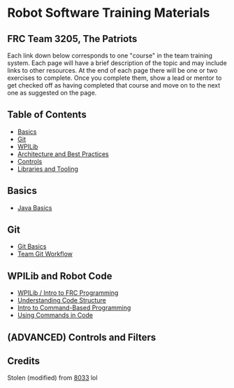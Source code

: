 # Robot Software Training Materials

## FRC Team 3205, The Patriots

Each link down below corresponds to one "course" in the team training system.
Each page will have a brief description of the topic and may include links to other resources.
At the end of each page there will be one or two exercises to complete.
Once you complete them, show a lead or mentor to get checked off as having completed that course and move on to the next one as suggested on the page.

## Table of Contents

- [Basics](#basics)
- [Git](#git)
- [WPILib](#wpilib)
- [Architecture and Best Practices](#architecture-and-best-practices)
- [Controls](#controls)
- [Libraries and Tooling](#libraries-and-tooling)

## Basics

- [Java Basics](Basics/Java.md)

## Git

- [Git Basics](Basics/BasicGit.md)
- [Team Git Workflow](Basics/GitWorkflow.md)

## WPILib and Robot Code

- [WPILib / Intro to FRC Programming](WPILibBasics/GettingStarted.md)
- [Understanding Code Structure](WPILibBasics/CodeStructure.md)
- [Intro to Command-Based Programming](WPILibBasics/CommandBasedIntro.md)
- [Using Commands in Code](WPILibBasics/UsingCommands.md)

## (ADVANCED) Controls and Filters

## Credits
Stolen (modified) from [8033](https://github.com/HighlanderRobotics/Highlanders-Training/tree/main) lol
